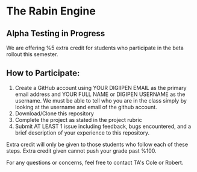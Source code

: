 # The Rabin Engine

## Alpha Testing in Progress
We are offering %5 extra credit for students who participate in the beta rollout this semester.

## How to Participate:
1. Create a GitHub account using YOUR DIGIIPEN EMAIL as the primary email address and YOUR FULL NAME or DIGIPEN USERNAME as the username. We must be able to tell who you are in the class simply by looking at the username and email of the github account.
2. Download/Clone this repository
3. Complete the project as stated in the project rubric
4. Submit AT LEAST 1 issue including feedback, bugs encountered, and a brief description of your experience to this repository.

Extra credit will only be given to those students who follow each of these steps.
Extra credit given cannot push your grade past %100. 

For any questions or concerns, feel free to contact TA's Cole or Robert.
